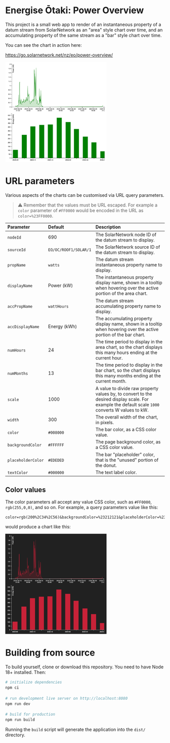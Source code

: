 # Energise Ōtaki: Power Overview

This project is a small web app to render of an instantaneous property of a datum stream from SolarNetwork as an "area" style chart
over time, and an accumulating property of the same stream as a "bar" style chart over time.

You can see the chart in action here:

<https://go.solarnetwork.net/nz/eo/power-overview/>

<img alt="Screenshot of the Energise Ōtaki Power Overview app" src="docs/eo-power-overview-screenshot@2x.png" width="320">

# URL parameters

Various aspects of the charts can be customised via URL query parameters.

> :warning: Remember that the values must be URL escaped. For example a `color` parameter of
> `#FF0000` would be encoded in the URL as `color=%23FF0000`.

| Parameter          | Default               | Description                                                                                                                                      |
| :----------------- | :-------------------- | :----------------------------------------------------------------------------------------------------------------------------------------------- |
| `nodeId`           | 690                   | The SolarNetwork node ID of the datum stream to display.                                                                                         |
| `sourceId`         | `EO/OC/ROOF1/SOLAR/1` | The SolarNetwork source ID of the datum stream to display.                                                                                       |
| `propName`         | `watts`               | The datum stream instantaneous property name to display.                                                                                         |
| `displayName`      | Power (kW)            | The instantaneous property display name, shown in a tooltip when hovering over the active portion of the area chart.                             |
| `accPropName`      | `wattHours`           | The datum stream accumulating property name to display.                                                                                          |
| `accDisplayName`   | Energy (kWh)          | The accumulating property display name, shown in a tooltip when hovering over the active portion of the bar chart.                               |
| `numHours`         | 24                    | The time period to display in the area chart, so the chart displays this many hours ending at the current hour.                                  |
| `numMonths`        | 13                    | The time period to display in the bar chart, so the chart displays this many months ending at the current month.                                 |
| `scale`            | 1000                  | A value to divide raw property values by, to convert to the desired display scale. For example the default scale `1000` converts W values to kW. |
| `width`            | 300                   | The overall width of the chart, in pixels.                                                                                                       |
| `color`            | `#008000`             | The bar color, as a CSS color value.                                                                                                             |
| `backgroundColor`  | `#FFFFFF`             | The page background color, as a CSS color value.                                                                                                 |
| `placeholderColor` | `#EDEDED`             | The bar "placeholder" color, that is the "unused" portion of the donut.                                                                          |
| `textColor`        | `#000000`             | The text label color.                                                                                                                            |

## Color values

The color parameters all accept any value CSS color, such as `#FF0000`, `rgb(255,0,0)`, and so on. For example, a query parameters value like this:

```
color=rgb(200%2C34%2C56)&backgroundColor=%23212121&placeholderColor=%23323232&cornerRadius=0.1&textColor=%23ededed
```

would produce a chart like this:

<img alt="Screenshot of the Energise Ōtaki Power Overview app with customised colours" src="docs/eo-power-overview-screenshot-cust@2x.png" width="320">

# Building from source

To build yourself, clone or download this repository. You need to have Node 18+ installed. Then:

```sh
# initialize dependencies
npm ci

# run development live server on http://localhost:8080
npm run dev

# build for production
npm run build
```

Running the `build` script will generate the application into the `dist/` directory.

[billboard]: https://naver.github.io/billboard.js/
